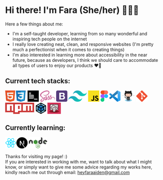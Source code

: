 # Hi there! I'm Fara (She/her) 👋👩‍💻   
Here a few things about me:   
- I'm a self-taught developer, learning from so many wonderful and inspiring tech people on the internet
- I really love creating neat, clean, and responsive websites (I'm pretty much a perfectionist when it comes to creating things)
- I'm also interested in learning more about accessibility in the near future, because as developers, I think we should care to accommodate all types of users to enjoy our products ❤️‍🔥  
   
   
## Current tech stacks:    
<img src="/logo-images/html5-logo.png" alt="HTML5" title="HTML5" style="height: 36px" /><img src="/logo-images/css-logo.png" alt="CSS3" title="CSS3" style="height: 36px" />
<img src="/logo-images/bem-logo.png" alt="Block Element Modifier" title="Block Element Modifier" style="height: 36px" />
<img src="/logo-images/sass-logo.png" alt="SASS" title="SASS" style="height: 36px" />
<img src="/logo-images/bootstrap-logo.svg" alt="Bootstrap" title="Bootstrap" style="height: 36px" />
<img src="/logo-images/tailwind-logo.png" alt="Tailwind" title="Tailwind" style="height: 36px" />
<img src="/logo-images/js-logo.png" alt="JavaScript" title="JavaScript" style="height: 36px" />
<img src="/logo-images/figma-logo.svg" alt="Figma" title="Figma" style="height: 36px" />
<img src="/logo-images/vscode-logo.png" alt="Visual Studio Code" title="Visual Studio Code" style="height: 36px" />
<img src="/logo-images/octocat.png" alt="GitHub" title="GitHub" style="height: 36px" />
<img src="/logo-images/git-logo.png" alt="Git" title="Git" style="height: 36px" />
<img src="/logo-images/npm-logo.png" alt="NPM" title="NPM" style="height: 36px" />
<img src="/logo-images/webpack-logo.png" alt="Webpack" title="Webpack" style="height: 36px" />
<img src="/logo-images/responsive-web-design.png" alt="Responsive Web Design" title="Responsive Web Design" style="height: 36px" />
   
   
## Currently learning:   
<img src="/logo-images/reactjs-logo.png" alt="ReactJS" title="ReactJS" style="height: 36px" /><img src="/logo-images/nextjs-logo.svg" alt="NEXT.JS" title="NEXT.JS" style="height: 36px" />
<img src="/logo-images/nodejs-logo.png" alt="NodeJS" title="NodeJS" style="height: 36px" />
   
Thanks for visiting my page! :)  
If you are interested in working with me, want to talk about what I might know, or simply want to give me some advice regarding my works here, kindly reach me out through email: heyfaraaiden@gmail.com  
